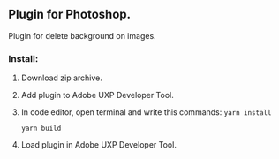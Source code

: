 
## Plugin for Photoshop.

Plugin for delete background on images. 

### Install:

1. Download zip archive.
2. Add plugin to Adobe UXP Developer Tool.
3. In code editor, open terminal and  write this commands:
      ```yarn install```

      ```yarn build```
4. Load plugin in Adobe UXP Developer Tool.


